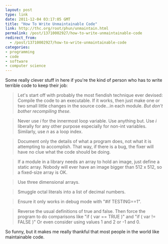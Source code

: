 ```yaml
---
layout: post
type: link
date: 2011-12-04 03:17:05 GMT
title: "How To Write Unmaintainable Code"
link: http://thc.org/root/phun/unmaintain.html
permalink: /post/13710002927/how-to-write-unmaintainable-code
redirect_from: 
  - /post/13710002927/how-to-write-unmaintainable-code
categories:
- programming
- code
- software
- computer science
---
```

<p>Some really clever stuff in here if you're the kind of person who has to write terrible code to keep their job:</p>
<blockquote>Let's start off with probably the most fiendish technique ever devised: Compile the code to an executable. If it works, then just make one or two small little changes in the source code...in each module. <i>But don't bother recompiling these.</i></blockquote>
<blockquote>Never use <i>i</i> for the innermost loop variable. Use anything but. Use <i>i</i> liberally for any other purpose especially for non-int variables. Similarly, use <i>n</i> as a loop index.</blockquote>
<blockquote>Document only the details of what a program does, not what it is attempting to accomplish. That way, if there is a bug, the fixer will have no clue what the code should be doing.</blockquote>
<blockquote>If a module in a library needs an array to hold an image, just define a static array. Nobody will ever have an image bigger than 512 x 512, so a fixed-size array is OK.</blockquote>
<blockquote>Use three dimensional arrays.</blockquote>
<blockquote>Smuggle octal literals into a list of decimal numbers.</blockquote>
<blockquote>Ensure it only works in debug mode with "#if TESTING==1".</blockquote>
<blockquote>Reverse the usual definitions of true and false. Then force the program to do comparisons like "if ( var == TRUE )" and "if ( var != FALSE )" Or even consider using values 1 and 2 or -1 and 0.</blockquote>
<p>So funny, but it makes me really thankful that most people in the world like maintainable code.</p>